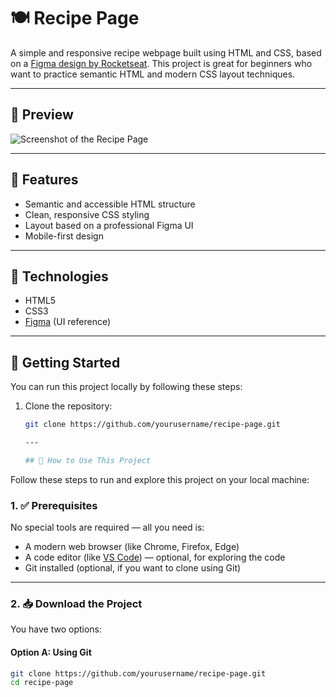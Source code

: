 # 🍽️ Recipe Page

A simple and responsive recipe webpage built using HTML and CSS, based on a [Figma design by Rocketseat](https://www.figma.com/community/file/1360315130061454535/pagina-de-receita). This project is great for beginners who want to practice semantic HTML and modern CSS layout techniques.

---

## 📸 Preview

![Screenshot of the Recipe Page](https://via.placeholder.com/800x400.png?text=Recipe+Page+Preview)

---

## 🚀 Features

- Semantic and accessible HTML structure
- Clean, responsive CSS styling
- Layout based on a professional Figma UI
- Mobile-first design

---

## 🔧 Technologies

- HTML5
- CSS3
- [Figma](https://www.figma.com/) (UI reference)

---

## 📂 Getting Started

You can run this project locally by following these steps:

1. Clone the repository:

   ```bash
   git clone https://github.com/yourusername/recipe-page.git

   ---
   
   ## 📘 How to Use This Project

Follow these steps to run and explore this project on your local machine:

### 1. ✅ Prerequisites

No special tools are required — all you need is:

- A modern web browser (like Chrome, Firefox, Edge)
- A code editor (like [VS Code](https://code.visualstudio.com/)) — optional, for exploring the code
- Git installed (optional, if you want to clone using Git)

---

### 2. 📥 Download the Project

You have two options:

#### Option A: Using Git

```bash
git clone https://github.com/yourusername/recipe-page.git
cd recipe-page

